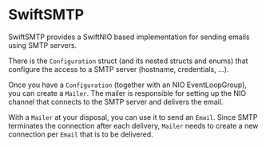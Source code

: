 # SwiftSMTP

SwiftSMTP provides a SwiftNIO based implementation for sending emails using SMTP servers.

There is the `Configuration` struct (and its nested structs and enums) that configure the access to a SMTP server (hostname, credentials, ...).

Once you have a `Configuration` (together with an NIO EventLoopGroup), you can create a `Mailer`. The mailer is responsible for setting up the NIO channel that connects to the SMTP server and delivers the email.

With a `Mailer` at your disposal, you can use it to send an `Email`. Since SMTP terminates the connection after each delivery, `Mailer` needs to create a new connection per `Email` that is to be delivered.

